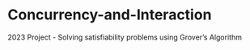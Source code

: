 # Concurrency-and-Interaction
2023 Project - Solving satisfiability problems using Grover’s Algorithm
